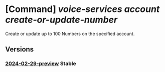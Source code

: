 # [Command] _voice-services account create-or-update-number_

Create or update up to 100 Numbers on the specified account.

## Versions

### [2024-02-29-preview](/Resources/data-plane/microsoft.voiceservices/L2FjY291bnRzL3t9OmNyZWF0ZW9ydXBkYXRlbnVtYmVycw==/2024-02-29-preview.xml) **Stable**

<!-- data-plane:microsoft.voiceservices /accounts/{}:createorupdatenumbers 2024-02-29-preview -->
